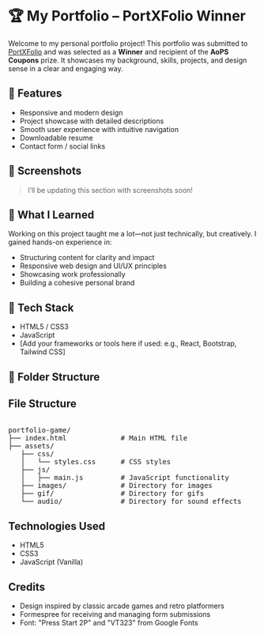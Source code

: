 # 🏆 My Portfolio – PortXFolio  Winner

Welcome to my personal portfolio project! This portfolio was submitted to [PortXFolio](#) and was selected as a **Winner** and recipient of the **AoPS Coupons** prize. It showcases my background, skills, projects, and design sense in a clear and engaging way.

## 🚀 Features

- Responsive and modern design
- Project showcase with detailed descriptions
- Smooth user experience with intuitive navigation
- Downloadable resume
- Contact form / social links

## 📸 Screenshots

> I’ll be updating this section with screenshots soon!

<!-- Example format: -->
<!-- ![Homepage](screenshots/home.png) -->
<!-- ![Project section](screenshots/projects.png) -->

## 🧠 What I Learned

Working on this project taught me a lot—not just technically, but creatively. I gained hands-on experience in:

- Structuring content for clarity and impact
- Responsive web design and UI/UX principles
- Showcasing work professionally
- Building a cohesive personal brand

## 🔧 Tech Stack

- HTML5 / CSS3
- JavaScript
- [Add your frameworks or tools here if used: e.g., React, Bootstrap, Tailwind CSS]

## 📁 Folder Structure



## File Structure
<pre> 
portfolio-game/
├── index.html             # Main HTML file
├── assets/
   ├── css/
   │   └── styles.css      # CSS styles
   ├── js/
   │   ├── main.js         # JavaScript functionality
   ├── images/             # Directory for images
   ├── gif/                # Directory for gifs
   └── audio/              # Directory for sound effects 
</pre>

## Technologies Used

- HTML5
- CSS3
- JavaScript (Vanilla)

## Credits

- Design inspired by classic arcade games and retro platformers
- Formespree for receiving and managing form submissions
- Font: "Press Start 2P" and "VT323" from Google Fonts
